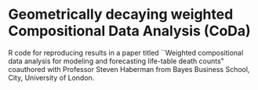 # Geometrically decaying weighted Compositional Data Analysis (CoDa)

R code for reproducing results in a paper titled ``Weighted compositional data analysis for modeling and forecasting life-table death counts" coauthored with Professor Steven Haberman from Bayes Business School, City, University of London.

